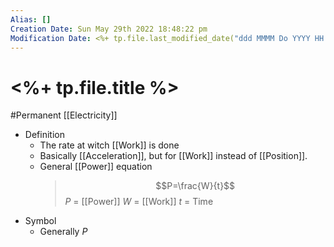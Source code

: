```yaml
---
Alias: []
Creation Date: Sun May 29th 2022 18:48:22 pm 
Modification Date: <%+ tp.file.last_modified_date("ddd MMMM Do YYYY HH:mm:ss a") %>
---
```

# <%+ tp.file.title %>
#Permanent [[Electricity]]

- Definition
	- The rate at witch [[Work]] is done
	- Basically [[Acceleration]], but for [[Work]] instead of [[Position]].
	- General [[Power]] equation
	  >$$P=\frac{W}{t}$$
	  > $P$ = [[Power]]
	  > $W$ = [[Work]]
	  > $t$ = Time
- Symbol
	- Generally $P$